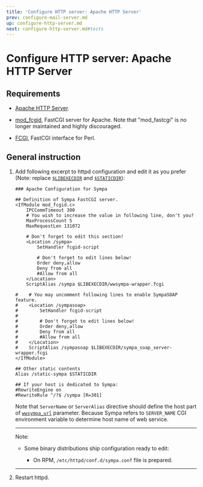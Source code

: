```yaml
---
title: 'Configure HTTP server: Apache HTTP Server'
prev: configure-mail-server.md
up: configure-http-server.md
next: configure-http-server.md#tests
---
```


Configure HTTP server: Apache HTTP Server
=========================================

Requirements
------------

  * [Apache HTTP Server](http://httpd.apache.org/download.cgi).

  * [mod_fcgid](http://httpd.apache.org/mod_fcgid/), FastCGI server for
    Apache.
    Note that "mod_fastcgi" is no longer maintained and highly discouraged.

  * [FCGI](https://metacpan.org/release/FCGI), FastCGI interface for Perl.

General instruction
-------------------

  1. Add following excerpt to httpd configuration and edit it as you prefer
     (Note: replace [``$LIBEXECDIR``](../layout.md#libexecdir) and
     [``$STATICDIR``](../layout.md#staticdir)):
     ```
     ### Apache Configuration for Sympa

     ## Definition of Sympa FastCGI server.
     <IfModule mod_fcgid.c>
         IPCCommTimeout 300
         # You wish to increase the value in following line, don't you?
         MaxProcessCount 5
         MaxRequestLen 131072

         # Don't forget to edit this section!
         <Location /sympa>
             SetHandler fcgid-script

             # Don't forget to edit lines below!
             Order deny,allow
             Deny from all
             #Allow from all
         </Location>
         ScriptAlias /sympa $LIBEXECDIR/wwsympa-wrapper.fcgi

     #    # You may uncomment following lines to enable SympaSOAP feature.
     #    <Location /sympasoap>
     #        SetHandler fcgid-script
     #
     #        # Don't forget to edit lines below!
     #        Order deny,allow
     #        Deny from all
     #        #Allow from all
     #    </Location>
     #    ScriptAlias /sympasoap $LIBEXECDIR/sympa_soap_server-wrapper.fcgi
     </IfModule>

     ## Other static contents
     Alias /static-sympa $STATICDIR

     ## If your host is dedicated to Sympa:
     #RewriteEngine on
     #RewriteRule ^/?$ /sympa [R=301]
     ```

     Note that ``ServerName`` or ``ServerAlias`` directive should define
     the host part of [``wwsympa_url``](../man/sympa.conf.5.md#wwsympa_url)
     parameter.  Because Sympa refers to ``SERVER_NAME`` CGI environment
     variable to determine host name of web service.

     ----
     Note:

       * Some binary distributions ship configuration ready to edit:

           - On RPM, ``/etc/httpd/conf.d/sympa.conf`` file is prepared.

     ----

  2. Restart httpd.

